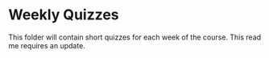 # Weekly Quizzes

This folder will contain short quizzes for each week of the course.  This read me requires an update.
